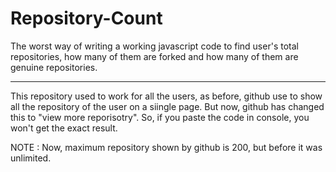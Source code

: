 # Repository-Count
The worst way of writing a working javascript code to find user's total repositories, how many of them are forked and how many of them are genuine repositories.

---------------------------------------------

This repository used to work for all the users, as before, github use to show all the repository of the user on a siingle page. But now, github has changed this to "view more reporisotry". So, if you paste the code in console, you won't get the exact result.

NOTE : Now, maximum repository shown by github is 200, but before it was unlimited. 
